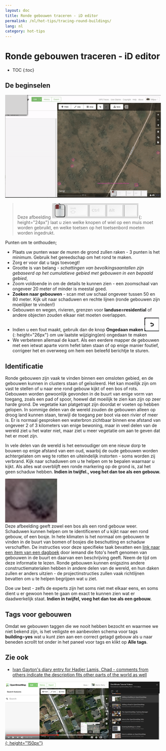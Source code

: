 ```yaml
---
layout: doc
title: Ronde gebouwen traceren - iD editor
permalink: /nl/hot-tips/tracing-round-buildings/
lang: nl
category: hot-tips
---
```


Ronde gebouwen traceren - iD editor
============

- TOC
{:toc}

De beginselen
----------

![Round Buildings][]  

> Deze afbeelding ![keymon]{: height="24px"} laat u zien welke knopen of wiel op een muis moet worden gebruikt, en welke toetsen op het toetsenbord moeten worden ingedrukt.  

Punten om te onthouden;  

- Plaats uw punten waar de muren de grond zullen raken - 3 punten is het minimum. Gebruik het gereedschap om het rond te maken.  
- Zorg er voor dat u tags toevoegt!  
- Grootte is van belang - *schattingen van bevolkingsaantallen zijn gebaseerd op het cumulatieve gebied met gebouwen in een bepaald gebied*,  
- Zoom voldoende in om de details te kunnen zien - een zoomschaal van ongeveer 20 meter of minder is meestal goed.  
- **Zoeken naar gebouwen** - scan met uw schaal ongeveer tussen 50 en 80 meter. Kijk uit naar schaduwen en rechte lijnen (ronde gebouwen zijn moeilijker te vinden!)  
- Gebouwen en wegen, rivieren, grenzen voor **landuse=residential** of andere objecten zouden elkaar niet moeten overlappen.  
- Indien u een fout maakt, gebruik dan de knop **Ongedaan maken** ![back arrow]{: height="26px"} om uw laatste wijziging(en) ongedaan te maken  
- We verbeteren allemaal de kaart. Als een eerdere mapper de gebouwen met een ietwat aparte vorm hefet laten staan of op enige manier foutief, corrigeer het en overweeg om hem een beleefd berichtje te sturen.  

Identificatie
---------------

Ronde gebouwen zijn vaak te vinden binnen een omsloten gebied, en de gebouwen kunnen in clusters staan of geïsoleerd. Het kan moeilijk zijn om vast te stellen of u naar ene rond gebouw kijkt of een bos of rots. Gebouwen worden gewoonlijk gevonden in de buurt van enige vorm van toegang, zoals een pad of spoor, hoewel dat moeilijk te zien kan zijn op zeer harde grond. De vegetatie kan platgetrapt zijn doordat er voeten op hebben gelopen. In sommige delen van de wereld zouden de gebouwen alleen op droog land kunnen staan, terwijl de toegang per boot via een rivier of meer is. Er is normaal gesproken een waterbron zichtbaar binnen ene afstand van ongeveer 2 of 3 kilometers van enige bewoning, maar in veel delen van de wereld ziet u het water niet, maar ziet u meer vegetatie om aan te geven dat het er moet zijn.  

In vele delen van de wereld is het eenvoudiger om ene nieuw dorp te bouwen op enige afstand van een oud, waarbij de oude gebouwen worden achtergelaten om weg te rotten en uiteindelijk instorten - soms worden zij verbrand. Kijk naar schaduwen om u te helpen om te bepalen waarnaar u kijkt. Als alles wat overblijft een ronde markering op de grond is, zal het geen schaduw hebben. **Indien in twijfel., voeg het dan toe als een gebouw.**  

![bush-and-round-building][]  
Deze afbeelding geeft zowel een bos als een rond gebouw weer. Schaduwen kunnen helpen om te identificeren of u kijkt naar een rond gebouw, of een bosje. In hete klimaten is het normaal om gebouwen te vinden in de buurt van bomen of bosjes die beschutting en schaduw verschaffen. De instructies voor deze specifieke taak bevatten een [link naar een item van een dagboek](https://www.openstreetmap.org/user/IvanGayton/diary/38612) door iemand die foto's heeft genomen van gebouwen in de buurt en daarvan een beschrijving geeft. Neem de tijd om deze informatie te lezen. Ronde gebouwen kunnen enigszins andere constructiematerialen hebben in andere delen van de wereld, en hun daken zullen er anders uitzien - de projectinstructies zullen vaak richtlijnen bevatten om u te helpen begrijpen wat u ziet.  

Doe uw best - zelfs de experts zijn het soms niet met elkaar eens, en soms dient u er gewoon heen te gaan om exact te kunnen zien wat er daadwerkelijk staat. **Indien in twijfel, voeg het dan toe als een gebouw.**  

Tags voor gebouwen
-------------

Omdat we gebouwen taggen die we nooit hebben bezocht en waarmee we niet bekend zijn, is het veiligste en aanbevolen schema voor tags **building**=**yes** wat u kunt zien aan een correct getagd gebouw als u naar beneden scrollt tot onder in het paneel voor tags en klikt op **Alle tags**.

Zie ook  
---------

- [Ivan Gayton's diary entry for Hadjer Lamis, Chad - comments from others indicate the description fits other parts of the world as well](https://www.openstreetmap.org/user/IvanGayton/diary/38612)

[![building-video]{: height="150px"}](https://www.youtube.com/watch?v=VPJz-AucqF4&index=7&list=PLb9506_-6FMHZ3nwn9heri3xjQKrSq1hN "Humanitarian OpenStreetMap Team Tutorial Videos - Adding a Building to OpenStreetMap")  


[keymon]:/images/hot-tips/keymon.png
[Round Buildings]: /images/hot-tips/round_building.gif "Demonstratie van het in kaart brengen van een rond gebouw"
[bush-and-round-building]: /images/hot-tips/bush-and-round-building.png "Ronde gebouwen naast een bosje"
[back arrow]: /images/beginner/back-arrow.png "Ongedaan maken"
[building-video]: /images/hot-tips/building-video.png "Humanitarian OpenStreetMap Team Tutorial Videos - Adding a Building to OpenStreetMap"